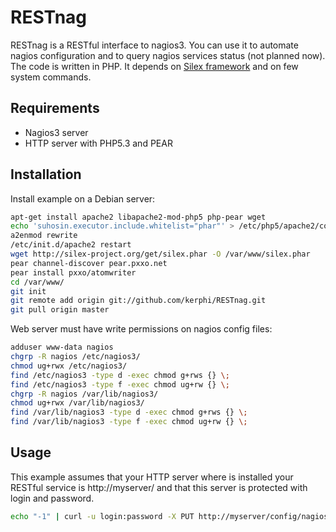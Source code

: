 RESTnag
=======

RESTnag is a RESTful interface to nagios3. You can use it to automate nagios configuration and to query nagios services status (not planned now). 
The code is written in PHP. It depends on [Silex framework](http://silex-project.org/) and on few system commands.

Requirements
------------

* Nagios3 server
* HTTP server with PHP5.3 and PEAR

Installation
------------

Install example on a Debian server:

```bash
apt-get install apache2 libapache2-mod-php5 php-pear wget 
echo 'suhosin.executor.include.whitelist="phar"' > /etc/php5/apache2/conf.d/restnag.ini
a2enmod rewrite
/etc/init.d/apache2 restart
wget http://silex-project.org/get/silex.phar -O /var/www/silex.phar
pear channel-discover pear.pxxo.net
pear install pxxo/atomwriter
cd /var/www/
git init
git remote add origin git://github.com/kerphi/RESTnag.git
git pull origin master
```

Web server must have write permissions on nagios config files:

```bash
adduser www-data nagios
chgrp -R nagios /etc/nagios3/
chmod ug+rwx /etc/nagios3/
find /etc/nagios3 -type d -exec chmod g+rws {} \;
find /etc/nagios3 -type f -exec chmod ug+rw {} \;
chgrp -R nagios /var/lib/nagios3/
chmod ug+rwx /var/lib/nagios3/
find /var/lib/nagios3 -type d -exec chmod g+rws {} \;
find /var/lib/nagios3 -type f -exec chmod ug+rw {} \;
```

Usage
-----

This example assumes that your HTTP server where is installed your RESTful service is http://myserver/ and that this server is protected with login and password.

```bash
echo "-1" | curl -u login:password -X PUT http://myserver/config/nagios.cfg/debug_level/0
```
